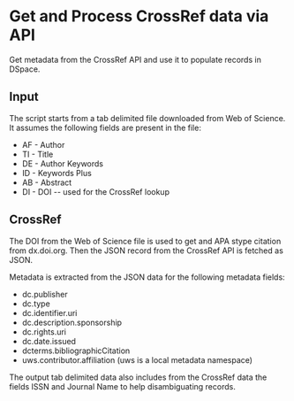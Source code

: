 # Get and Process CrossRef data via API

Get metadata from the CrossRef API and use it to populate records in DSpace.

## Input

The script starts from a tab delimited file downloaded from Web of Science. It assumes the following fields are present in the file:
* AF - Author
* TI - Title
* DE - Author Keywords
* ID - Keywords Plus
* AB - Abstract
* DI - DOI -- used for the CrossRef lookup

## CrossRef

The DOI from the Web of Science file is used to get and APA stype citation from dx.doi.org. Then the JSON record from the CrossRef API is fetched as JSON.

Metadata is extracted from the JSON data for the following metadata fields:
* dc.publisher
* dc.type
* dc.identifier.uri
* dc.description.sponsorship
* dc.rights.uri
* dc.date.issued
* dcterms.bibliographicCitation
* uws.contributor.affiliation (uws is a local metadata namespace)

The output tab delimited data also includes from the CrossRef data the fields ISSN and Journal Name to help disambiguating records.
